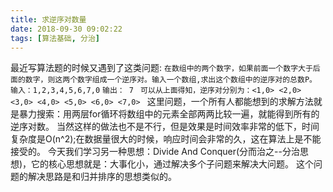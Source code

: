 ```yaml
---
title: 求逆序对数量
date: 2018-09-30 09:02:22
tags: [算法基础, 分治]
---
```

最近写算法题的时候又遇到了这类问题:
``在数组中的两个数字，如果前面一个数字大于后面的数字，则这两个数字组成一个逆序对。输入一个数组,求出这个数组中的逆序对的总数P。``
``输入：1,2,3,4,5,6,7,0``
``输出： 7 ``
``可以从上面得知，逆序对分别为：<1,0> <2,0> <3,0> <4,0> <5,0> <6,0> <7,0> ``
这里问题，一个所有人都能想到的求解方法就是暴力搜索：用两层for循环将数组中的元素全部两两比较一遍，就能得到所有的逆序对数。
当然这样的做法也不是不行，但是效果是时间效率非常的低下，时间复杂度是O(n^2);在数据量很大的时候，响应时间会非常的久，这在算法上是不能接受的。
今天我们学习另一种思想：Divide And Conquer(分而治之--分治思想)，它的核心思想就是：大事化小，通过解决多个子问题来解决大问题。
这个问题的解决思路是和归并排序的思想类似的。
